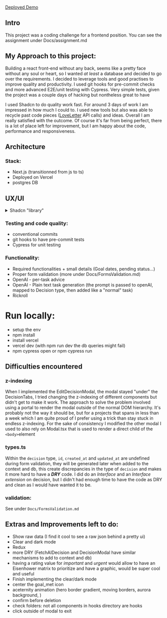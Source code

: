 
[Deployed Demo](https://enterprise-decision-tracker.vercel.app/)

## Intro
This project was a coding challenge for a frontend position. You can see the assignment under Docs/assignment.md


## My Approach to this project:
Building a react front-end without any back, seems like a pretty face without any soul or heart, so I wanted *at least* a database and decided to go over the requirements.
I decided to leverage tools and good practises to improve quality and productivity. I used git hooks for pre-commit checks and more advanced E2E/unit testing with Cypress. Very simple tests, given the project was a couple days of hacking but nontheless great to have

I used Shadcn to do quality work fast. For around 3 days of work I am impressed in how much I could to. I used new tools but also was able to recycle past code pieces ([LoveLetter](https://langgenie.xyz/loveletter) API calls) and ideas. Overall I am really satisfied with the outcome. 
Of course it's far from being perfect, there is a lot of place left for improvement, but I am happy about the code, performance and responsiveness.

## Architecture

### Stack:
- Next.js (transitionned from js to ts)
- Deployed on Vercel
- postgres DB

## UX/UI
<details>
<summary>Shadcn "library"
</summary>

It's not per-se a library overloading the `node_modules` folder. Instead of installing a package, we get the full code.
The idea behind this is to give you ownership and control over the code, allowing you to decide how the components are built and styled, and full freedom to modify it.
It's built on top of Radix and Tailwind, so solid fundations.

</details>



### Testing and code quality:
- conventional commits
- git hooks to have pre-commit tests
- Cypress for unit testing

### Functionality:

- Required functionalities + small details (Goal dates, pending status...)
- Proper form validation (more under Docs/FormsValidation.md)
- OpenAI - per-task advice
- OpenAI - Plain text task generation (the prompt is passed to openAI, mapped to Decision type, then added like a "normal" task)
- Rickroll

# Run locally:
- setup the env
- npm install
- install vercel
- vercel dev (with npm run dev the db queries might fail)
- npm cypress open or npm cypress run

## Difficulties encountered

### z-indexing
When I implemented the EditDecisionModal, the modal stayed "under" the DecisionTabs, I tried changing the z-indexing of different components but didn't get to make it work.
The approach to solve the problem involved using a portal to render the modal outside of the normal DOM hierarchy. It's probably not the way it should be, but for a projects that spans in less than a week which I am quite proud of I prefer using a trick than stay stuck in endless z-indexing.
For the sake of consistency I modified the other modal I used to also rely on Modal.tsx that is used to render a direct child of the `<body>`element

### types.ts
Within the `decision` type, `id`, `created_at` and `updated_at` are undefined during form validation, they will be generated later when added to the context and db, this create discrepancies in the type of `decision` and makes it more hard to have a ***DRY*** code. I did do an _Interface_ and an _Interface extension_ on decision, but I didn't had enough time to have the code as DRY and clean as I would have wanted it to be.

### validation:
See under `Docs/FormsValidation.md`


## Extras and Improvements left to do:

- Show raw data (I find it cool to see a raw json behind a pretty ui)
- Clear and dark mode
- Redux
- more DRY (FetchAIDecision and DecisionModal have similar mechanisms to add to context and db)
- having a rating value for _important_ and _urgent_ would allow to have an Eisenhower matrix to prioritize and have a graphic, would be super cool and useful
- Finish implementing the clear/dark mode
- center the goal_met icon
- aceternity animation (hero border gradient, moving borders, aurora background, )
- confirm before deletion
- check folders: not all components in hooks directory are hooks
- click outside of modal to exit



